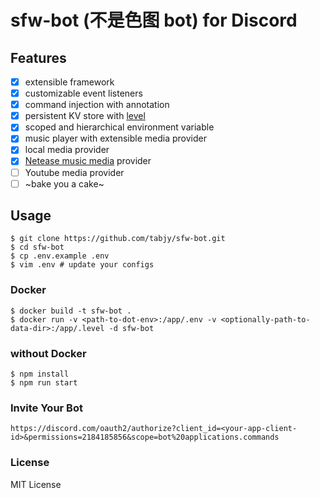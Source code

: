 # sfw-bot (不是色图 bot) for Discord

## Features

- [x] extensible framework
- [x] customizable event listeners 
- [x] command injection with annotation
- [x] persistent KV store with [level](https://github.com/Level/level)
- [x] scoped and hierarchical environment variable
- [x] music player with extensible media provider
- [x] local media provider
- [x] [Netease music media](http://music.163.com/) provider
- [ ] Youtube media provider
- [ ] ~bake you a cake~ 

## Usage

```
$ git clone https://github.com/tabjy/sfw-bot.git
$ cd sfw-bot
$ cp .env.example .env
$ vim .env # update your configs
```

### Docker 

```
$ docker build -t sfw-bot .
$ docker run -v <path-to-dot-env>:/app/.env -v <optionally-path-to-data-dir>:/app/.level -d sfw-bot
```

### without Docker

```
$ npm install
$ npm run start
```

### Invite Your Bot

```
https://discord.com/oauth2/authorize?client_id=<your-app-client-id>&permissions=2184185856&scope=bot%20applications.commands
```

### License

MIT License


